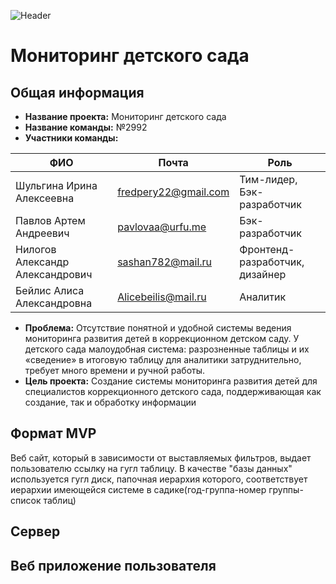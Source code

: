 ![Header](https://github.com/YungIra/pictures/blob/main/logo-sait.ico)
# Мониторинг детского сада
## Общая информация
* __Название проекта:__ Мониторинг детского сада
* __Название команды:__ №2992
* __Участники команды:__

| ФИО | Почта | Роль |
| ------------- | ------------- | ------------- | 
| Шульгина Ирина Алексеевна | fredpery22@gmail.com | Тим-лидер, Бэк-разработчик |
| Павлов Артем Андреевич | pavlovaa@urfu.me | Бэк-разработчик |
| Нилогов Александр Александрович | sashan782@mail.ru| Фронтенд-разработчик, дизайнер |
| Бейлис Алиса Александровна | Alicebeilis@mail.ru | Аналитик |

* __Проблема:__ 
Отсутствие понятной и удобной системы ведения мониторинга развития детей в коррекционном детском саду. У детского сада малоудобная система: разрозненные таблицы и их «сведение» в итоговую таблицу для аналитики затруднительно, требует много времени и ручной работы.
* __Цель проекта:__ 
Создание системы мониторинга развития детей для специалистов коррекционного детского сада, поддерживающая как создание, так и обработку информации

## Формат MVP
Веб сайт, который в зависимости от выставляемых фильтров, выдает пользователю ссылку на гугл таблицу. В качестве "базы данных" используется гугл диск, папочная иерархия которого, соответствует иерархии имеющейся системе в садике(год-группа-номер группы- список таблиц)
## Сервер
## Веб приложение пользователя
